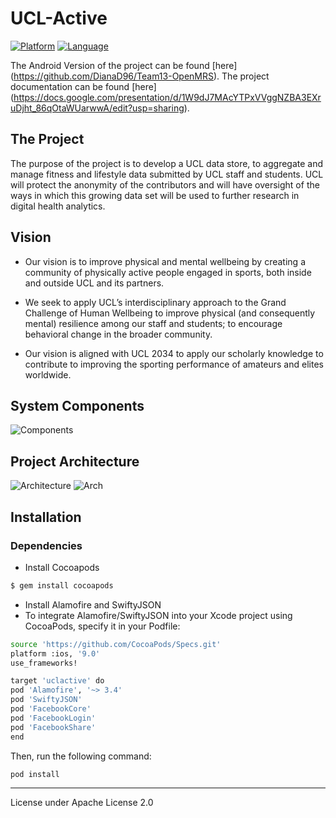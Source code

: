 # UCL-Active

[![Platform](http://img.shields.io/badge/platform-ios-blue.svg?style=flat
             )](https://developer.apple.com/iphone/index.action)
[![Language](http://img.shields.io/badge/language-swift-brightgreen.svg?style=flat
             )](https://developer.apple.com/swift)
             
  The Android Version of the project can be found [here] (https://github.com/DianaD96/Team13-OpenMRS).
  The project documentation can be found [here] (https://docs.google.com/presentation/d/1W9dJ7MAcYTPxVVggNZBA3EXruDjht_86qOtaWUarwwA/edit?usp=sharing).
## The Project
The purpose of the project is to develop a UCL data store, to aggregate and manage fitness and lifestyle data submitted by UCL staff and students.
UCL will protect the anonymity of the contributors and will have oversight of the ways in which this growing data set will be used to further research in digital health analytics.

## Vision
+ Our vision is to improve physical and mental wellbeing by creating a community of physically active people engaged in sports, both inside and outside UCL and its partners.

+ We seek to apply UCL’s interdisciplinary approach to the Grand Challenge of Human Wellbeing to improve physical (and consequently mental) resilience among our staff and students; to encourage behavioral change in the broader community.

+ Our vision is aligned with UCL 2034 to apply our scholarly knowledge to contribute to improving the sporting performance of amateurs and elites worldwide. 

## System Components
![Components]

## Project Architecture
![Architecture]
![Arch]

[Architecture]: http://i65.tinypic.com/i2j7sk.png
[Arch]: http://i66.tinypic.com/4jvtb5.png
[Components]: http://i63.tinypic.com/2a6m6ad.png

## Installation
### Dependencies
* Install Cocoapods
```sh
$ gem install cocoapods
```
* Install Alamofire and SwiftyJSON
* To integrate Alamofire/SwiftyJSON into your Xcode project using CocoaPods, specify it in your Podfile:
```sh
source 'https://github.com/CocoaPods/Specs.git'
platform :ios, '9.0'
use_frameworks!

target 'uclactive' do
pod 'Alamofire', '~> 3.4'
pod 'SwiftyJSON'
pod 'FacebookCore'
pod 'FacebookLogin'
pod 'FacebookShare'
end
```
Then, run the following command:

```sh
pod install
```

---
License under Apache License 2.0
